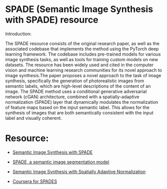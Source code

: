 #  SPADE (Semantic Image Synthesis with SPADE) resource

Introduction:

The SPADE resource consists of the original research paper, as well as the associated codebase that implements the method using the PyTorch deep learning framework. The codebase includes pre-trained models for various image synthesis tasks, as well as tools for training custom models on new datasets. The resource has been widely used and cited in the computer vision and machine learning research communities for its novel approach to image synthesis.The paper proposes a novel approach to the task of image synthesis, specifically the generation of photorealistic images from semantic labels, which are high-level descriptions of the content of an image. The SPADE method uses a conditional generative adversarial network (cGAN) architecture, combined with a spatially-adaptive normalization (SPADE) layer that dynamically modulates the normalization of feature maps based on the input semantic label. This allows for the synthesis of images that are both semantically consistent with the input label and visually coherent. 

# Resource:


- [Semantic Image Synthesis with SPADE](https://arxiv.org/pdf/2012.04644.pdf)

- [SPADE, a semantic image segmentation model](https://www.kaggle.com/code/residentmario/spade-a-semantic-image-segmentation-model)

- [Semantic Image Synthesis with Spatially Adaptive Normalization](https://youtu.be/XKFp0bFG1tE)

- [Coursera for SPADES](https://www.coursera.org/lecture/data-patterns/5-3-spade-sequential-pattern-mining-in-vertical-data-format-sOm9A)